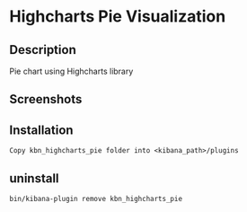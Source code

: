 # Highcharts Pie Visualization 

## Description
Pie chart using Highcharts library

## Screenshots


## Installation 
```
Copy kbn_highcharts_pie folder into <kibana_path>/plugins 
```

## uninstall
```
bin/kibana-plugin remove kbn_highcharts_pie
```
